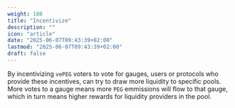 ```yaml
---
weight: 180
title: "Incentivize"
description: ""
icon: "article"
date: "2025-06-07T09:43:39+02:00"
lastmod: "2025-06-07T09:43:39+02:00"
draft: false
---
```


By incentivizing `vePEG` voters to vote for gauges, users or protocols who provide these incentives, can try to draw more liquidity to specific pools. More votes to a gauge means more `PEG` emmissions will flow to that gauge, which in turn means higher rewards for liquidity providers in the pool.
